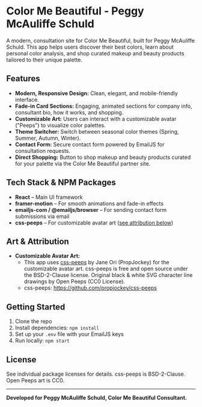 # Color Me Beautiful - Peggy McAuliffe Schuld

A modern, consultation site for Color Me Beautiful, built for Peggy McAuliffe Schuld. This app helps users discover their best colors, learn about personal color analysis, and shop curated makeup and beauty products tailored to their unique palette.

## Features

- **Modern, Responsive Design:** Clean, elegant, and mobile-friendly interface.
- **Fade-in Card Sections:** Engaging, animated sections for company info, consultant bio, how it works, and shopping.
- **Customizable Art:** Users can interact with a customizable avatar ("Peeps") to visualize color palettes.
- **Theme Switcher:** Switch between seasonal color themes (Spring, Summer, Autumn, Winter).
- **Contact Form:** Secure contact form powered by EmailJS for consultation requests.
- **Direct Shopping:** Button to shop makeup and beauty products curated for your palette via the Color Me Beautiful partner site.

## Tech Stack & NPM Packages

- **React** – Main UI framework
- **framer-motion** – For smooth animations and fade-in effects
- **emailjs-com / @emailjs/browser** – For sending contact form submissions via email
- **css-peeps** – For customizable avatar art ([see attribution below](#attribution))

## Art & Attribution

- **Customizable Avatar Art:**
  - This app uses [css-peeps](https://github.com/propjockey/css-peeps) by Jane Ori (PropJockey) for the customizable avatar art. css-peeps is free and open source under the BSD-2-Clause license. Original black & white SVG character line drawings by Open Peeps (CC0 License).
  - css-peeps: https://github.com/propjockey/css-peeps

## Getting Started

1. Clone the repo
2. Install dependencies: `npm install`
3. Set up your `.env` file with your EmailJS keys
4. Run locally: `npm start`

## License

See individual package licenses for details. css-peeps is BSD-2-Clause. Open Peeps art is CC0.

---

**Developed for Peggy McAuliffe Schuld, Color Me Beautiful Consultant.**
